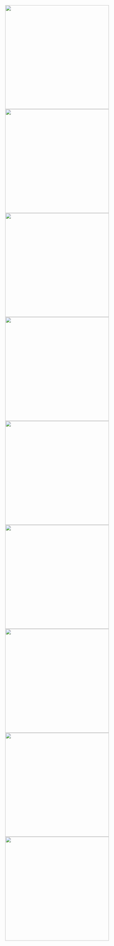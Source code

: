 <div style="display: flex; flex-wrap: wrap;">

  <img align="left" height="333" width="333" src="https://i.redd.it/1vpo884zwaic1.gif"/>
  <img align="left" height="333" width="333" src="https://i.redd.it/1vpo884zwaic1.gif"/>
  <img align="left" height="333" width="333" src="https://i.redd.it/1vpo884zwaic1.gif"/>
  <img align="left" height="333" width="333" src="https://i.redd.it/1vpo884zwaic1.gif"/>
  <img align="left" height="333" width="333" src="https://i.redd.it/1vpo884zwaic1.gif"/>
  <img align="left" height="333" width="333" src="https://i.redd.it/1vpo884zwaic1.gif"/>
  <img align="left" height="333" width="333" src="https://i.redd.it/1vpo884zwaic1.gif"/>
  <img align="left" height="333" width="333" src="https://i.redd.it/1vpo884zwaic1.gif"/>
  <img align="left" height="333" width="333" src="https://i.redd.it/1vpo884zwaic1.gif"/>

</div>
